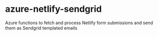 # azure-netlify-sendgrid
Azure functions to fetch and process Netlify form submissions and send them as Sendgrid templated emails
